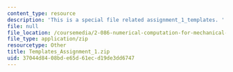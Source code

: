 ```yaml
---
content_type: resource
description: 'This is a special file related assignment_1_templates. '
file: null
file_location: /coursemedia/2-086-numerical-computation-for-mechanical-engineers-fall-2014/37044d8408bde65d61ecd19de3dd6747_Templates_Assignment_1.zip
file_type: application/zip
resourcetype: Other
title: Templates_Assignment_1.zip
uid: 37044d84-08bd-e65d-61ec-d19de3dd6747
---
```

